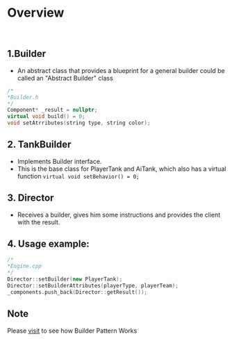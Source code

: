 # Overview
</br>

## 1.Builder
- An abstract class that provides a blueprint for a general builder could be called an "Abstract Builder" class
```cpp
/*
*Builder.h
*/
Component* _result = nullptr;
virtual void build() = 0;
void setAtrributes(string type, string color);
```
## 2. TankBuilder
- Implements Builder interface. 
- This is the base class for PlayerTank and AiTank, which also has a virtual function `virtual void setBehavior() = 0;`

## 3. Director
- Receives a builder, gives him some instructions and provides the client with the result.

## 4. Usage example: 
```cpp
/*
*Engine.cpp
*/
Director::setBuilder(new PlayerTank);
Director::setBuilderAttributes(playerType, playerTeam);
_components.push_back(Director::getResult());
```


## Note
Please <a href="https://en.wikipedia.org/wiki/Builder_pattern#/media/File:Builder_UML_class_diagram.svg" target="_blank">visit</a>  to see how Builder Pattern Works

